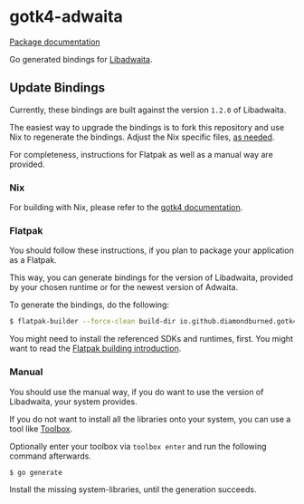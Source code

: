 # gotk4-adwaita

[Package documentation](https://pkg.go.dev/github.com/diamondburned/gotk4-adwaita/pkg/adw)

Go generated bindings for [Libadwaita][adw].

## Update Bindings

Currently, these bindings are built against the version `1.2.0` of Libadwaita.

The easiest way to upgrade the bindings is to fork this repository and use Nix
to regenerate the bindings. Adjust the Nix specific files, [as needed][nix-overlay].

For completeness, instructions for Flatpak as well as a manual way are provided.

### Nix

For building with Nix, please refer to the [gotk4 documentation][gotk4-contributing].

### Flatpak

You should follow these instructions, if you plan to package your application
as a Flatpak.

This way, you can generate bindings for the version of Libadwaita,
provided by your chosen runtime or for the newest version of Adwaita.

To generate the bindings, do the following:

```sh
$ flatpak-builder --force-clean build-dir io.github.diamondburned.gotk4_adwaita.yml
```

You might need to install the referenced SDKs and runtimes, first.
You might want to read the [Flatpak building introduction][flatpak].

### Manual

You should use the manual way, if you do want to use the version of Libadwaita,
your system provides.

If you do not want to install all the libraries onto your system, you can use
a tool like [Toolbox][toolbox].

Optionally enter your toolbox via `toolbox enter` and run the following command
afterwards.

```sh
$ go generate
```

Install the missing system-libraries, until the generation succeeds.

[adw]: https://gnome.pages.gitlab.gnome.org/libadwaita/doc/
[flatpak]: https://docs.flatpak.org/en/latest/building-introduction.html
[gotk4-contributing]: https://github.com/diamondburned/gotk4/blob/70c1e83a63e4f4c18ad89baedd2e726d2052c26f/CONTRIBUTING.md
[nix-overlay]: https://github.com/diamondburned/gotk4-adwaita/issues/3#issuecomment-1304912311
[toolbox]: https://containertoolbx.org/
